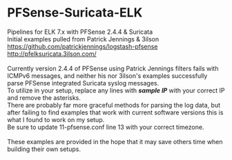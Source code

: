 # PFSense-Suricata-ELK
Pipelines for ELK 7.x with PFSense 2.4.4 &amp; Suricata<br/>
Initial examples pulled from Patrick Jennings & 3ilson<br/>
https://github.com/patrickjennings/logstash-pfsense<br/>
http://pfelksuricata.3ilson.com/<br/>
<br/>
Currently version 2.4.4 of PFSense using Patrick Jennings filters fails with ICMPv6 messages, and neither his nor 3ilson's examples successfully parse PFSense integrated Suricata syslog messages.<br/>
To utilize in your setup, replace any lines with ***sample IP*** with your correct IP and remove the asterisks.<br/>
There are probably far more graceful methods for parsing the log data, but after failing to find examples that work with current software versions this is what I found to work on my setup.<br/>
Be sure to update 11-pfsense.conf line 13 with your correct timezone.<br/>
<br/>
These examples are provided in the hope that it may save others time when building their own setups. <br/>
